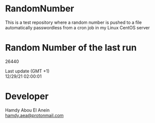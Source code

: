 # RandomNumber    
This is a test repository where a random number is pushed to a file automatically passwordless from a cron job in my Linux CentOS server    
# Random Number of the last run   
26440
      
Last update (GMT +1)    
12/29/21 02:00:01
# Developer    
Hamdy Abou El Anein   
hamdy.aea@protonmail.com
